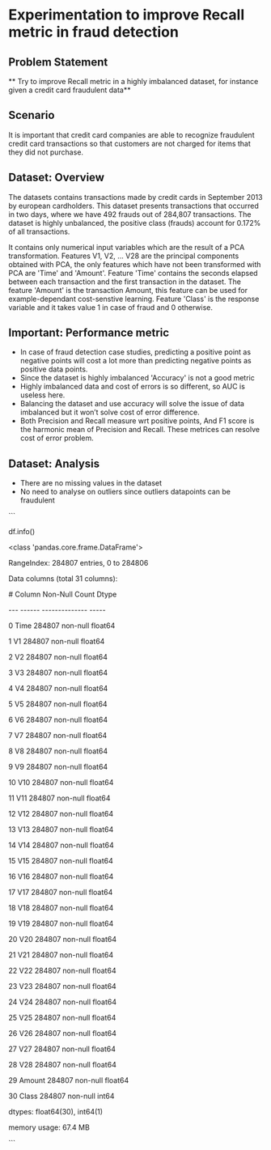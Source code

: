 # Experimentation to improve Recall metric in fraud detection

## Problem Statement

\*\* Try to improve Recall metric in a highly imbalanced dataset, for instance given a credit card fraudulent data\*\*

## Scenario

It is important that credit card companies are able to recognize fraudulent credit card transactions so that customers are not charged for items that they did not purchase.

## Dataset: Overview

The datasets contains transactions made by credit cards in September 2013 by european cardholders. This dataset presents transactions that occurred in two days, where we have 492 frauds out of 284,807 transactions. The dataset is highly unbalanced, the positive class (frauds) account for 0.172% of all transactions.

It contains only numerical input variables which are the result of a PCA transformation. Features V1, V2, ... V28 are the principal components obtained with PCA, the only features which have not been transformed with PCA are 'Time' and 'Amount'. Feature 'Time' contains the seconds elapsed between each transaction and the first transaction in the dataset. The feature 'Amount' is the transaction Amount, this feature can be used for example-dependant cost-senstive learning. Feature 'Class' is the response variable and it takes value 1 in case of fraud and 0 otherwise.

## Important: Performance metric

-   In case of fraud detection case studies, predicting a positive point as negative points will cost a lot more than predicting negative points as positive data points.
-   Since the dataset is highly imbalanced 'Accuracy' is not a good metric
-   Highly imbalanced data and cost of errors is so different, so AUC is useless here.
-   Balancing the dataset and use accuracy will solve the issue of data imbalanced but it won’t solve cost of error difference.
-   Both Precision and Recall measure wrt positive points, And F1 score is the harmonic mean of Precision and Recall. These metrices can resolve cost of error problem.

## Dataset: Analysis

-   There are no missing values in the dataset
-   No need to analyse on outliers since outliers datapoints can be fraudulent

\`\`\`

df.info()

\<class 'pandas.core.frame.DataFrame'\>

RangeIndex: 284807 entries, 0 to 284806

Data columns (total 31 columns):

\# Column Non-Null Count Dtype

\--- ------ -------------- -----

0 Time 284807 non-null float64

1 V1 284807 non-null float64

2 V2 284807 non-null float64

3 V3 284807 non-null float64

4 V4 284807 non-null float64

5 V5 284807 non-null float64

6 V6 284807 non-null float64

7 V7 284807 non-null float64

8 V8 284807 non-null float64

9 V9 284807 non-null float64

10 V10 284807 non-null float64

11 V11 284807 non-null float64

12 V12 284807 non-null float64

13 V13 284807 non-null float64

14 V14 284807 non-null float64

15 V15 284807 non-null float64

16 V16 284807 non-null float64

17 V17 284807 non-null float64

18 V18 284807 non-null float64

19 V19 284807 non-null float64

20 V20 284807 non-null float64

21 V21 284807 non-null float64

22 V22 284807 non-null float64

23 V23 284807 non-null float64

24 V24 284807 non-null float64

25 V25 284807 non-null float64

26 V26 284807 non-null float64

27 V27 284807 non-null float64

28 V28 284807 non-null float64

29 Amount 284807 non-null float64

30 Class 284807 non-null int64

dtypes: float64(30), int64(1)

memory usage: 67.4 MB

\`\`\`
